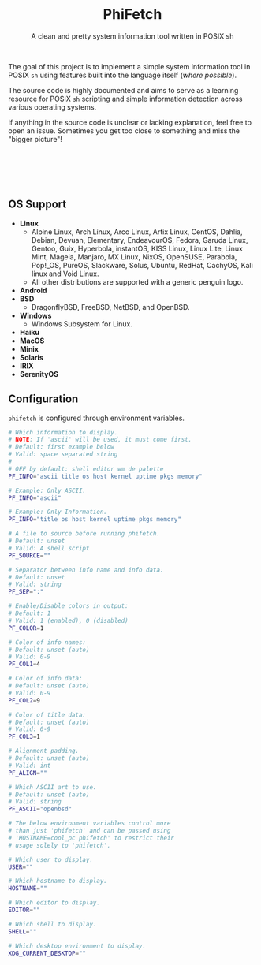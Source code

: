 <p align="center"><img src=" " width="350px"></p>
<h1 align="center">PhiFetch</h1>
<p align="center">A clean and pretty system information tool written in POSIX sh</p><br>

<img src=" " width="40%" align="right">

The goal of this project is to implement a simple system
information tool in POSIX `sh` using features built into
the language itself (*where possible*).

The source code is highly documented and aims to serve
as a learning resource for POSIX `sh` scripting and
simple information detection across various operating
systems.

If anything in the source code is unclear or lacking
explanation, feel free to open an issue. Sometimes you
get too close to something and miss the "bigger picture"!

<br>
<br>
<br>
<br>

## OS Support

- **Linux**
    - Alpine Linux, Arch Linux, Arco Linux, Artix Linux, CentOS, Dahlia, Debian, Devuan, Elementary, EndeavourOS, Fedora, Garuda Linux, Gentoo, Guix, Hyperbola, instantOS, KISS Linux, Linux Lite, Linux Mint, Mageia, Manjaro, MX Linux, NixOS, OpenSUSE, Parabola, Pop!_OS, PureOS, Slackware, Solus, Ubuntu, RedHat, CachyOS, Kali linux and Void Linux.
    - All other distributions are supported with a generic penguin logo.
- **Android**
- **BSD**
    - DragonflyBSD, FreeBSD, NetBSD, and OpenBSD.
- **Windows**
    - Windows Subsystem for Linux.
- **Haiku**
- **MacOS**
- **Minix**
- **Solaris**
- **IRIX**
- **SerenityOS**

## Configuration

`phifetch` is configured through environment variables.

```sh
# Which information to display.
# NOTE: If 'ascii' will be used, it must come first.
# Default: first example below
# Valid: space separated string
#
# OFF by default: shell editor wm de palette
PF_INFO="ascii title os host kernel uptime pkgs memory"

# Example: Only ASCII.
PF_INFO="ascii"

# Example: Only Information.
PF_INFO="title os host kernel uptime pkgs memory"

# A file to source before running phifetch.
# Default: unset
# Valid: A shell script
PF_SOURCE=""

# Separator between info name and info data.
# Default: unset
# Valid: string
PF_SEP=":"

# Enable/Disable colors in output:
# Default: 1
# Valid: 1 (enabled), 0 (disabled)
PF_COLOR=1

# Color of info names:
# Default: unset (auto)
# Valid: 0-9
PF_COL1=4

# Color of info data:
# Default: unset (auto)
# Valid: 0-9
PF_COL2=9

# Color of title data:
# Default: unset (auto)
# Valid: 0-9
PF_COL3=1

# Alignment padding.
# Default: unset (auto)
# Valid: int
PF_ALIGN=""

# Which ASCII art to use.
# Default: unset (auto)
# Valid: string
PF_ASCII="openbsd"

# The below environment variables control more
# than just 'phifetch' and can be passed using
# 'HOSTNAME=cool_pc phifetch' to restrict their
# usage solely to 'phifetch'.

# Which user to display.
USER=""

# Which hostname to display.
HOSTNAME=""

# Which editor to display.
EDITOR=""

# Which shell to display.
SHELL=""

# Which desktop environment to display.
XDG_CURRENT_DESKTOP=""
